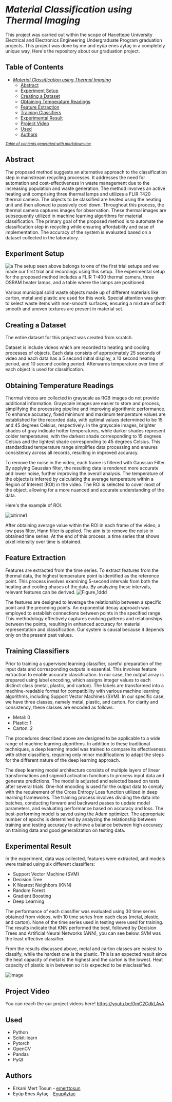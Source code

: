 # _Material Classification using Thermal Imaging_
This project was carried out within the scope of Hacettepe University Electrical and Electronics Engineering Undergraduate Program graduation projects. This project was done by me and eyüp enes aytaç in a completely unique way. Here's the repository about our graduation project.

## Table of Contents
- [_Material Classification using Thermal Imaging_](#-material-classification-using-thermal-imaging-)
  * [Abstract](#abstract)
  * [Experiment Setup](#experiment-setup)
  * [Creating a Dataset](#creating-a-dataset)
  * [Obtaining Temperature Readings](#obtaining-temperature-readings)
  * [Feature Extraction](#feature-extraction)
  * [Training Classifiers](#training-classifiers)
  * [Experimental Result](#experimental-result)
  * [Project Video](#project-video)
  * [Used](#used)
  * [Authors](#authors)

<small><i><a href='http://ecotrust-canada.github.io/markdown-toc/'>Table of contents generated with markdown-toc</a></i></small>
## Abstract
The proposed method suggests an alternative approach to the classification step in mainstream recycling processes. It addresses the need for automation and cost-effectiveness in waste management due to the increasing population and waste generation. 
The method involves an active heating unit comprising three thermal lamps and utilizes a FLIR T420 thermal camera. The objects to be classified are heated using the heating unit and then allowed to passively cool down. 
Throughout this process, the thermal camera captures images for observation. These thermal images are subsequently utilized in machine learning algorithms for material classification. 
The primary goal of the proposed method is to automate the classification step in recycling while ensuring affordability and ease of implementation. The accuracy of the system is evaluated based on a dataset collected in the laboratory.

## Experiment Setup
![a](https://github.com/emerttosun/Material-Classification-using-Thermal-Imaging/assets/138903517/5222c153-bf1b-4fc2-bd05-f9f289d880ea)
The setup seen above belongs to one of the first trial setups and we made our first trial and recordings using this setup. The experimental setup for the proposed method includes a FLIR T-400 thermal camera, three OSRAM heater lamps, and a table where the lamps are positioned. 

Various municipal solid waste objects made up of different materials like carton, metal and plastic are used for this work. Special attention was given to select waste items with non-smooth surfaces, ensuring a mixture of both smooth and uneven textures are present in material set. 
## Creating a Dataset
The entire dataset for this project was created from scratch. 

Dataset is include videos which are recorded to heating and cooling processes of objects. Each data consists of approximately 25 seconds of video and each data has a 5 second initial display, a 10 second heating period, and 10 second cooling period. Afterwards temperature over time of each object is used for classification.

## Obtaining Temperature Readings
Thermal videos are collected in grayscale as RGB images do not provide additional information. Grayscale images are easier to store and process, simplifying the processing pipeline and improving algorithmic performance. 
To enhance accuracy, fixed minimum and maximum temperature values are established for the recorded data, with optimal values determined to be 15 and 45 degrees Celsius, respectively.
In the grayscale images, brighter shades of gray indicate hotter temperatures, while darker shades represent colder temperatures, with the darkest shade corresponding to 15 degrees Celsius and the lightest shade corresponding to 45 degrees Celsius.
This standardized temperature range simplifies data processing and ensures consistency across all records, resulting in improved accuracy.

To remove the noise in the video, each frame is filtered with Gaussian Filter. By applying Gaussian filter, the resulting data is rendered more accurate and lower noise, further improving the overall analysis. 
The temperature of the objects is inferred by calculating the average temperature within a Region of Interest (ROI) in the video.  The ROI is selected to cover most of the object, allowing for a more nuanced and accurate understanding of the data.

Here's the example of ROI.

![bitirme1](https://github.com/emerttosun/Material-Classification-using-Thermal-Imaging/assets/138903517/0302f276-cf7f-4b14-b23d-aea2e2992dbd)


After obtaining average value within the ROI in each frame of the video, a low pass filter, Hann filter is applied. The aim is to remove the noise in obtained time series. At the end of this process, a time series that shows pixel intensity over time is obtained. 

## Feature Extraction
Features are extracted from the time series. To extract features from the thermal data, the highest temperature point is identified as the reference point. 
This process involves examining 5-second intervals from both the heating and cooling phases of the data. By analyzing these intervals, relevant features can be derived. 
![Figure_1ddd](https://github.com/emerttosun/Material-Classification-using-Thermal-Imaging/assets/138903517/ea4f40ef-571b-4110-ba50-b7cac5c0a961)

The features are designed to leverage the relationship between a specific point and the preceding points. An exponential decay approach was employed to establish connections between points in the specified range. 
This methodology effectively captures evolving patterns and relationships between the points, resulting in enhanced accuracy for material representation and classification. Our system is causal because it depends only on the present past values.

## Training Classifiers
Prior to training a supervised learning classifier, careful preparation of the input data and corresponding outputs is essential.
This involves feature extraction to enable accurate classification. In our case, the output array is prepared using label encoding, which assigns integer values to each distinct class (metal, plastic, and carton). 
The labels are transformed into a machine-readable format for compatibility with various machine learning algorithms, including Support Vector Machines (SVM).
In our specific case, we have three classes, namely metal, plastic, and carton. For clarity and consistency, these classes are encoded as follows:

- Metal: 0
- Plastic: 1
- Carton: 2


The procedures described above are designed to be applicable to a wide range of machine learning algorithms. 
In addition to these traditional techniques, a deep learning model was trained to compare its effectiveness with other classifiers, requiring only minor modifications to adapt the steps for the different nature of the deep learning approach.

The deep learning model architecture consists of multiple layers of linear transformations and sigmoid activation functions to process input data and generate predictions. The model is adjusted and selected based on tests after several trials.
One-hot encoding is used for the output data to comply with the requirement of the Cross Entropy Loss function utilized in deep learning frameworks. 
The training process involves dividing the data into batches, conducting forward and backward passes to update model parameters, and evaluating performance based on accuracy and loss. 
The best-performing model is saved using the Adam optimizer. 
The appropriate number of epochs is determined by analyzing the relationship between training and testing accuracy to achieve a balance between high accuracy on training data and good generalization on testing data.

## Experimental Result
In the experiment, data was collected, features were extracted, and models were trained using six different classifiers: 
- Support Vector Machine (SVM)
- Decision Tree
- K Nearest Neighbors (KNN) 
- Random Forest 
- Gradient Boosting 
- Deep Learning

The performance of each classifier was evaluated using 30 time series obtained from videos, with 10 time series from each class (metal, plastic, and carton).
None of the time series used in testing were used for training. The results indicate that KNN performed the best, followed by Decision Trees and Artificial Neural Networks (ANN), you can see below. SVM was the least effective classifier.

From the results discussed above, metal and carton classes are easiest to classify, while the hardest one is the plastic. 
This is an expected result since the heat capacity of metal is the highest and the carton is the lowest. Heat capacity of plastic is in between so it is expected to be misclassified.

![image](https://github.com/emerttosun/Material-Classification-using-Thermal-Imaging/assets/138903517/0431537f-7017-4536-906c-94f015a156bb)

## Project Video
You can reach the our project videos here!
https://youtu.be/0mC2CdkLAvA

## Used
- Python
- Scikit-learn
- Pytorch
- OpenCV
- Pandas
- PyQt

## Authors
- Erkani Mert Tosun - [emerttosun](https://github.com/emerttosun)
- Eyüp Enes Aytaç - [EyupAytac](https://github.com/EyupAytac)




